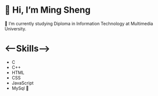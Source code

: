 # 👋 Hi, I’m Ming Sheng
🌱 I’m currently studying Diploma in Information Technology at Multimedia University.

# <--Skills-->

- C
- C++
- HTML
- CSS
- JavaScript
- MySql
👋
